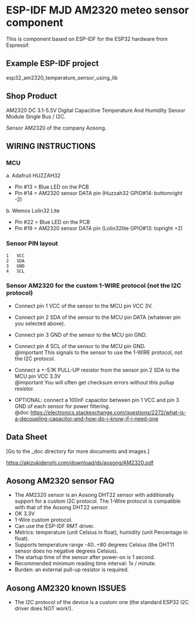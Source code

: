 # ESP-IDF MJD AM2320 meteo sensor component
This is component based on ESP-IDF for the ESP32 hardware from Espressif.

## Example ESP-IDF project
esp32_am2320_temperature_sensor_using_lib

## Shop Product
AM2320 DC 3.1-5.5V Digital Capacitive Temperature And Humidity Sensor Module Single Bus / I2C.

Sensor AM2320 of the company Aosong.

## WIRING INSTRUCTIONS
### MCU
a. Adafruit HUZZAH32
- Pin #13 = Blue LED on the PCB
- Pin #14 = AM2320 sensor DATA pin (Huzzah32 GPIO#14: bottomright -2)

b. Wemos Lolin32 Lite
- Pin #22 = Blue LED on the PCB
- Pin #19 = AM2320 sensor DATA pin (Lolin32lite GPIO#13: topright +2)

### Sensor PIN layout
```
1   VCC
2   SDA
3   GND
4   SCL
```

### Sensor AM2320 for the custom 1-WIRE protocol (not the I2C protocol)
- Connect pin 1 VCC of the sensor to the MCU pin VCC 3V.
- Connect pin 2 SDA of the sensor to the MCU pin DATA (whatever pin you selected above).
- Connect pin 3 GND of the sensor to the MCU pin GND.
- Connect pin 4 SCL of the sensor to the MCU pin GND. \
  @important This signals to the sensor to use the 1-WIRE protocol, not the I2C protocol.
- Connect a +-5.1K PULL-UP resistor from the sensor pin 2 SDA to the MCU pin VCC 3.3V \
  @important You will often get checksum errors without this pullup resistor.

- OPTIONAL: connect a 100nF capacitor between pin 1 VCC and pin 3 GND of each sensor for power filtering. \
  @doc https://electronics.stackexchange.com/questions/2272/what-is-a-decoupling-capacitor-and-how-do-i-know-if-i-need-one

## Data Sheet
[Go to the _doc directory for more documents and images.]

https://akizukidenshi.com/download/ds/aosong/AM2320.pdf

## Aosong AM2320 sensor FAQ
- The AM2320 sensor is an Aosong DHT22 sensor with additionally support for a custom I2C protocol. The 1-Wire protocol is compatible with that of the Aosong DHT22 sensor.
- OK 3.3V
- 1-Wire custom protocol.
- Can use the ESP-IDF RMT driver.
- Metrics: temperature (unit Celsius in float), humidity (unit Percentage in float).
- Supports temperature range -40..+80 degrees Celsius (the DHT11 sensor does no negative degrees Celsius).
- The startup time of the sensor after power-on is 1 second.
- Recommended minimum reading time interval: 1x / minute.
- Burden: an external pull-up resistor is required.

## Aosong AM2320 known ISSUES
- The I2C protocol of the device is a custom one (the standard ESP32 I2C driver does NOT work!).

